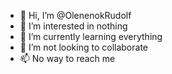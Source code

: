 - 👋 Hi, I’m @OlenenokRudolf
- 👀 I’m interested in nothing
- 🌱 I’m currently learning everything
- 💞️ I’m not looking to collaborate
- 📫 No way to reach me

<!---
OlenenokRudolf/OlenenokRudolf is a ✨ special ✨ repository because its `README.md` (this file) appears on your GitHub profile.
You can click the Preview link to take a look at your changes.
--->
